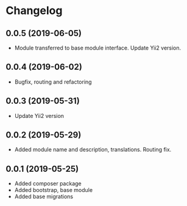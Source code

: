 Changelog
=========

## 0.0.5 (2019-06-05)
 * Module transferred to base module interface. Update Yii2 version.

## 0.0.4 (2019-06-02)
 * Bugfix, routing and refactoring
 
## 0.0.3 (2019-05-31)
 * Update Yii2 version

## 0.0.2 (2019-05-29)
 * Added module name and description, translations. Routing fix.
 
## 0.0.1 (2019-05-25)
 * Added composer package
 * Added bootstrap, base module
 * Added base migrations